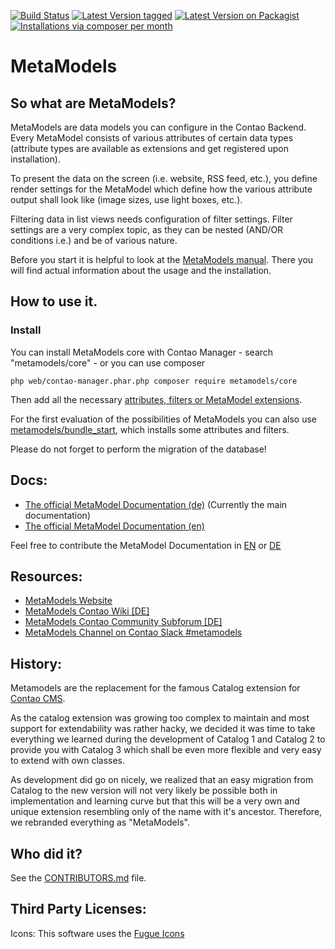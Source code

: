 [![Build Status](https://github.com/MetaModels/core/actions/workflows/diagnostics.yml/badge.svg)](https://github.com/MetaModels/core/actions)
[![Latest Version tagged](http://img.shields.io/github/tag/MetaModels/core.svg)](https://github.com/MetaModels/core/tags)
[![Latest Version on Packagist](http://img.shields.io/packagist/v/MetaModels/core.svg)](https://packagist.org/packages/MetaModels/core)
[![Installations via composer per month](http://img.shields.io/packagist/dm/MetaModels/core.svg)](https://packagist.org/packages/MetaModels/core)

MetaModels
==========

So what are MetaModels?
-----------------------

MetaModels are data models you can configure in the Contao Backend. Every MetaModel consists of various attributes of
certain data types (attribute types are available as extensions and get registered upon installation).

To present the data on the screen (i.e. website, RSS feed, etc.), you define render settings for the MetaModel which
define how the various attribute output shall look like (image sizes, use light boxes, etc.).

Filtering data in list views needs configuration of filter settings. Filter settings are a very complex topic, as they
can be nested (AND/OR conditions i.e.) and be of various nature.

Before you start it is helpful to look at the [MetaModels manual](http://metamodels.readthedocs.org/de/latest/index.html).
There you will find actual information about the usage and the installation.

How to use it.
--------------

### Install

You can install MetaModels core with Contao Manager - search "metamodels/core" - or you can use composer

``php web/contao-manager.phar.php composer require metamodels/core``

Then add all the necessary [attributes, filters or MetaModel extensions](https://extensions.contao.org/?q=metamodels).

For the first evaluation of the possibilities of MetaModels you can also use [metamodels/bundle_start](https://extensions.contao.org/?q=metamodels%252Fbundle_start),
which installs some attributes and filters.

Please do not forget to perform the migration of the database!

Docs:
-----

* [The official MetaModel Documentation (de)](http://metamodels.readthedocs.org/de/latest/index.html) (Currently the main documentation)
* [The official MetaModel Documentation (en)](http://metamodels.readthedocs.org/en/latest/index.html)


Feel free to contribute the MetaModel Documentation in [EN](https://github.com/MetaModels/docs) or
[DE](https://github.com/MetaModels/docs-de)

Resources:
----------

* [MetaModels Website](https://now.metamodel.me)
* [MetaModels Contao Wiki [DE]](https://de.contaowiki.org/MetaModels)
* [MetaModels Contao Community Subforum [DE]](https://community.contao.org/de/forumdisplay.php?149-MetaModels)
* [MetaModels Channel on Contao Slack #metamodels](https://contao.slack.com/archives/CKGEBDV60)

History:
--------

Metamodels are the replacement for the famous Catalog extension for [Contao CMS](https://github.com/contao/core).

As the catalog extension was growing too complex to maintain and most support for extendability was rather hacky, we
decided it was time to take everything we learned during the development of Catalog 1 and Catalog 2 to provide you
with Catalog 3 which shall be even more flexible and very easy to extend with own classes.

As development did go on nicely, we realized that an easy migration from Catalog to the new version will not very
likely be possible both in implementation and learning curve but that this will be a very own and unique extension
resembling only of the name with it's ancestor.
Therefore, we rebranded everything as "MetaModels".

Who did it?
-----------

See the [CONTRIBUTORS.md](https://github.com/MetaModels/core/tree/master/CONTRIBUTORS.md) file.

Third Party Licenses:
---------------------

Icons: This software uses the [Fugue Icons](http://p.yusukekamiyamane.com)
